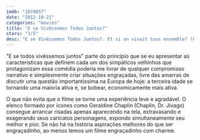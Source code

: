 ```yaml
---
imdb: "1674057"
date: "2012-10-21"
categories: "movies"
title: "E se Vivêssemos Todos Juntos?"
stars: "3/5"
desc: "E se Vivêssemos Todos Juntos?. Et si on vivait tous ensemble? (France, 2011). Dirigido por Stéphane Robelin. Escrito por Stéphane Robelin. Com Guy Bedos, Daniel Brühl, Geraldine Chaplin, Jane Fonda, Claude Rich, Pierre Richard, Bernard Malaka, Camino Texeira, Gwendoline Hamon."
---
```

"E se todos vivêssemos juntos" parte do princípio que se eu apresentar as características que definem cada um dos simpáticos velhinhos que protagonizam essa comédia poderia me livrar de qualquer compromisso narrativo e simplesmente criar situações engraçadas, livre das amarras de discutir uma questão importantíssima na Europa de hoje: a terceira idade se tornando uma maioria ativa e, se bobear, economicamente mais ativa.

O que não evita que o filme se torne uma experiência leve e agradável. O elenco formado por ícones como Geraldine Chaplin (Chaplin, Dr. Jivago) consegue arrancar risadas apenas aparecendo na tela, extravasando e exagerando seus caricatos personagens, expondo simultaneamente seu melhor e pior. Se não há na história aspirações melhores do que ser engraçadinho, ao menos temos um filme engraçadinho com charme.

